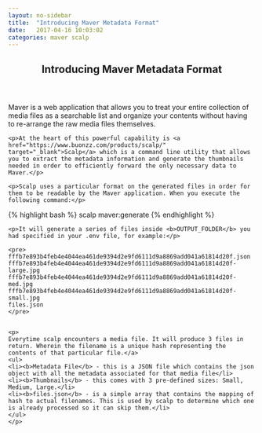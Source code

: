 ```yaml
---
layout: no-sidebar
title:  "Introducing Maver Metadata Format"
date:   2017-04-16 10:03:02
categories: maver scalp
---
```


<article id="content">
	<header>
		<h2>Introducing Maver Metadata Format</h2>
	</header>
	<p>Maver is a web application that allows you to treat your entire collection of media files as a searchable list and organize your contents without having to re-arrange the raw media files themselves.</p>

	<p>At the heart of this powerful capability is <a href="https://www.buonzz.com/products/scalp/" target="_blank">Scalp</a> which is a command line utility that allows you to extract the metadata information and generate the thumbnails needed in order to efficiently forward the only necessary data to Maver.</p>

	<p>Scalp uses a particular format on the generated files in order for them to be readable by the Maver application. When you execute the following command:</p>


{% highlight bash %}
scalp maver:generate
{% endhighlight %}	

	<p>It will generate a series of files inside <b>OUTPUT_FOLDER</b> you had specified in your .env file, for example:</p>

	<pre>
	fffb7e893b4feb4e4044ea461de9394d2e9fd6111d9a8869add041a61814d20f.json
	fffb7e893b4feb4e4044ea461de9394d2e9fd6111d9a8869add041a61814d20f-large.jpg
	fffb7e893b4feb4e4044ea461de9394d2e9fd6111d9a8869add041a61814d20f-med.jpg
	fffb7e893b4feb4e4044ea461de9394d2e9fd6111d9a8869add041a61814d20f-small.jpg
	files.json
	</pre>


	<p>
	Everytime scalp encounters a media file. It will produce 3 files in return. Wherein the filename is a unique hash representing the contents of that particular file.</a> 
	<ul>
	<li><b>Metadata File</b> - this is a JSON file which contains the json object with all the metadata associated for that media file</li>
	<li><b>Thumbnails</b> - this comes with 3 pre-defined sizes: Small, Medium, Large.</li>
	<li><b>files.json</b> - is a simple array that contains the mapping of hash to actual filenames. This is used by scalp to determine which one is already processed so it can skip them.</li>
	</ul>
	</p>
</article>